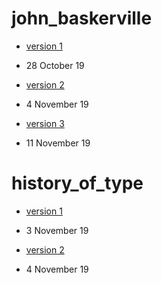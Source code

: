 # john_baskerville
- [version 1](https://gemma-ferguson.github.io/john_baskerville/baskerville.html)
* 28 October 19

- [version 2](https://gemma-ferguson.github.io/john_baskerville/baskerville_2.html)
* 4 November 19

- [version 3](https://gemma-ferguson.github.io/john_baskerville/baskerville_3.html)
* 11 November 19

# history_of_type

- [version 1](https://gemma-ferguson.github.io/john_baskerville/history.html)
* 3 November 19

- [version 2](https://gemma-ferguson.github.io/john_baskerville/history_2.html)
* 4 November 19